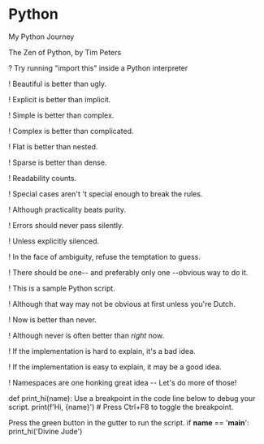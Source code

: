 # Python
My Python Journey

The Zen of Python, by Tim Peters

? Try running "import this" inside a Python interpreter

! Beautiful is better than ugly.

! Explicit is better than implicit.

! Simple is better than complex.

! Complex is better than complicated.

! Flat is better than nested.

! Sparse is better than dense.

! Readability counts.

! Special cases aren't 't special enough to break the rules.

! Although practicality beats purity.

! Errors should never pass silently.

! Unless explicitly silenced.

! In the face of ambiguity, refuse the temptation to guess.

! There should be one-- and preferably only one --obvious way to do it.

! This is a sample Python script.

! Although that way may not be obvious at first unless you're Dutch.

! Now is better than never.

! Although never is often better than *right* now.

! If the implementation is hard to explain, it's a bad idea.

! If the implementation is easy to explain, it may be a good idea.

! Namespaces are one honking great idea -- Let's do more of those!


def print_hi(name):
    Use a breakpoint in the code line below to debug your script.
    print(f'Hi, {name}')  # Press Ctrl+F8 to toggle the breakpoint.


Press the green button in the gutter to run the script.
if __name__ == '__main__':
    print_hi('Divine Jude')
